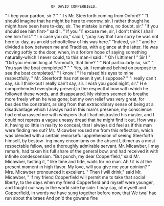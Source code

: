                          OF DAVID COPPERBIELD.

  " I beg your pardon,     sir ? "
  "   I s Mr. Steerforth coming from Oxford? "
   "I should imagine that he might be here to-morrow, sir. I rather
thought he might have been here to-day, sir. The mistake is mine, no
doubt, sir."
   "If you should see him first-" said I.
   " If you '11 excuse me, sir, I don't think I shall see him first."
   " I n case you do," said I, "pray say that I am sorry he was not here
to-day, as an old schoolfellow of his was here."
   "Indeed, sir ! " and he divided a bow between me and Traddles, with
a glance at the latter.
   He was moving softly to the door, when, in a forlorn hope of saying
something naturally-which I never could, to this man-I said :
   " Oh ! Littimer ! "
      Sir ! "
   "Did you remain long at Yarmouth, that time? "
   " Not particularly so, sir."
   " You saw the boat completed ? "
   " Yes, sir. I remained behind on purpose to see the boat completed."
   " I know ! "     He raised his eyes to mine respectfully. " Mr. Steerforth
has not seen it yet, I suppose? "
   "I really can't say, sir. I think-but I really can't say, sir. I wish
you good night, sir."
   H e comprehended everybody present,in the respectful bow with which he
followed these words, and disappeared. My visitors seemed to breathe
more freely when he was gone; but my own relief was very great, for
besides the constraint, arising from that extraordinary sense of being at a
disadvantage which I always had in this man's presence, my conscience
had embarrassed me with whispers that I had mistrusted his master, and
I could not repress a vague uneasy dread that he might find it out. How
was it, having so little in reality to conceal, that I always did feel as if
this man were finding me out?
   Mr. Micawber roused me from this reflection, which was blended with
a certain remorseful apprehension of seeing Steerforth himself, by bestow-
ing many encomiums on the absent Littimer as a most respectable fellow,
and a thoroughly admirable servant. Mr. Micawber, I may remark, had
taken his full share of the general bow, and had received it with infinite
condescension.
   "But punch, my dear Copperfield," said Mr. Micawber, tasting it,
" like time and tide, waits for no man.     Ah ! it is at the present moment
in high flavor. My love, will you give me your opinion? "
   Mrs. Micawber pronounced it excellent.
   " Then I will drink," said Mr. Micawber, " if my friend Copperfield
will permit me to take that social liberty, to the days when my friend
Copperfield and myself were younger, and fought our way in the world
side by side. I may say, of myself and Copperfield, in words we have
sung together before now, that
                       We twa' hae run about the braes
                       And pn'd the gowans fine
